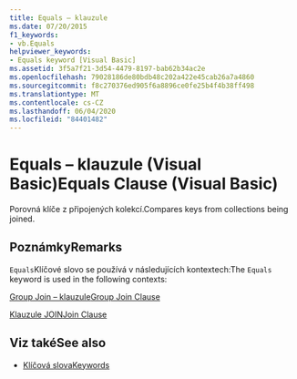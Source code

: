 ```yaml
---
title: Equals – klauzule
ms.date: 07/20/2015
f1_keywords:
- vb.Equals
helpviewer_keywords:
- Equals keyword [Visual Basic]
ms.assetid: 3f5a7f21-3d54-4479-8197-bab62b34ac2e
ms.openlocfilehash: 79028186de80bdb48c202a422e45cab26a7a4860
ms.sourcegitcommit: f8c270376ed905f6a8896ce0fe25b4f4b38ff498
ms.translationtype: MT
ms.contentlocale: cs-CZ
ms.lasthandoff: 06/04/2020
ms.locfileid: "84401482"
---
```

# <a name="equals-clause-visual-basic"></a><span data-ttu-id="e4c40-102">Equals – klauzule (Visual Basic)</span><span class="sxs-lookup"><span data-stu-id="e4c40-102">Equals Clause (Visual Basic)</span></span>
<span data-ttu-id="e4c40-103">Porovná klíče z připojených kolekcí.</span><span class="sxs-lookup"><span data-stu-id="e4c40-103">Compares keys from collections being joined.</span></span>  
  
## <a name="remarks"></a><span data-ttu-id="e4c40-104">Poznámky</span><span class="sxs-lookup"><span data-stu-id="e4c40-104">Remarks</span></span>  
 <span data-ttu-id="e4c40-105">`Equals`Klíčové slovo se používá v následujících kontextech:</span><span class="sxs-lookup"><span data-stu-id="e4c40-105">The `Equals` keyword is used in the following contexts:</span></span>  
  
 [<span data-ttu-id="e4c40-106">Group Join – klauzule</span><span class="sxs-lookup"><span data-stu-id="e4c40-106">Group Join Clause</span></span>](group-join-clause.md)  
  
 [<span data-ttu-id="e4c40-107">Klauzule JOIN</span><span class="sxs-lookup"><span data-stu-id="e4c40-107">Join Clause</span></span>](join-clause.md)  
  
## <a name="see-also"></a><span data-ttu-id="e4c40-108">Viz také</span><span class="sxs-lookup"><span data-stu-id="e4c40-108">See also</span></span>

- [<span data-ttu-id="e4c40-109">Klíčová slova</span><span class="sxs-lookup"><span data-stu-id="e4c40-109">Keywords</span></span>](../keywords/index.md)
